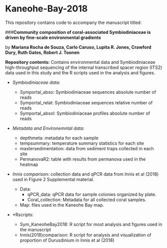 # Kaneohe-Bay-2018
This repository contains code to accompany the manuscript titled:

###**Community composition of coral-associated Symbiodiniaceae is driven by fine-scale environmental gradients**

by **Mariana Rocha de Souza, Carlo Caruso, Lupita R. Jones, Crawford Dury, Ruth Gates, Robert J. Toonen**

**Repository contents:**
Contains environmental data and Symbiodiniaceae high-throughput sequencing of the internal transcribed spacer region (ITS2) data used in this study and the R scripts used in the analysis and figures. 

* *Symbiodiniaceae data*:
     * Symportal_abso: Symbiodiniaceae sequences absolute number of reads
     * Symportal_relat: Symbiodiniaceae sequences relative number of reads
     * Symportal_absol: Symbiodiniaceae profiles absolute number of reads
     
* *Metadata and Environemntal data*: 
     * depthmeta: metadata for each sample
     * tempsummary: temperature summary statistics for each site
     * mastersedimentation: data from sediment traps collected in each site
     * PermanovaR2: table with results from permanova used in the heatmap
     
* *Innis comparison*: collection data and qPCR data from Innis et al (2018) used in Figure 2 Supplemental material. 
     * Data: 
        * qPCR_data: qPCR data for sample colonies organized by plate. 
        * Coral_collection: Metadata for all collected coral samples.
     * Map: files used in the Kaneohe Bay map.

* *Rscripts:
     * Sym_KaneoheBay2018: R script for most analysis and figures used in the manuscript
     * Innis(2018)comparison: R script for analysis and visualization of proportion of Durusdinium in Innis et al (2018)
     




